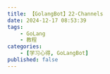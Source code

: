 ```yaml
---
title: 【GolangBot】22-Channels
date: 2024-12-17 08:53:39
tags: 
    - GoLang
    - 教程
categories:
    - [学习心得, GoLangBot]
published: false
---
```

